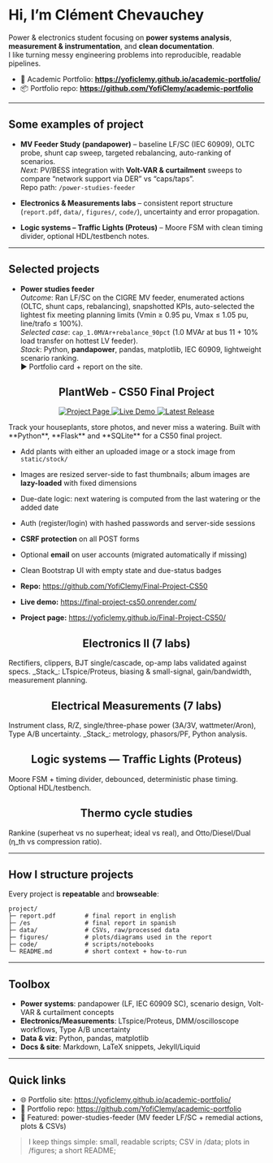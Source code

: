 # Hi, I’m Clément Chevauchey

Power & electronics student focusing on **power systems analysis**, **measurement & instrumentation**, and **clean documentation**.  
I like turning messy engineering problems into reproducible, readable pipelines.

- 🔗 Academic Portfolio: **https://yoficlemy.github.io/academic-portfolio/**
- 📦 Portfolio repo: **https://github.com/YofiClemy/academic-portfolio**

---

## Some examples of project

- **MV Feeder Study (pandapower)** – baseline LF/SC (IEC 60909), OLTC probe, shunt cap sweep, targeted rebalancing, auto-ranking of scenarios.  
  _Next_: PV/BESS integration with **Volt-VAR & curtailment** sweeps to compare “network support via DER” vs “caps/taps”.  
  Repo path: `/power-studies-feeder`

- **Electronics & Measurements labs** – consistent report structure (`report.pdf`, `data/`, `figures/`, `code/`), uncertainty and error propagation.

- **Logic systems – Traffic Lights (Proteus)** – Moore FSM with clean timing divider, optional HDL/testbench notes.

---

## Selected projects

- **Power studies feeder**  
  _Outcome_: Ran LF/SC on the CIGRE MV feeder, enumerated actions (OLTC, shunt caps, rebalancing), snapshotted KPIs, auto-selected the lightest fix meeting planning limits (Vmin ≥ 0.95 pu, Vmax ≤ 1.05 pu, line/trafo ≤ 100%).  
  _Selected case_: `cap_1.0MVAr+rebalance_90pct` (1.0 MVAr at bus 11 + 10% load transfer on hottest LV feeder).  
  _Stack_: Python, **pandapower**, pandas, matplotlib, IEC 60909, lightweight scenario ranking.  
  ▶ Portfolio card + report on the site.

<h2 align="center">PlantWeb - CS50 Final Project</h2>
<p align="center">
  <a href="https://yoficlemy.github.io/Final-Project-CS50/" target="_blank" rel="noopener noreferrer">
    <img alt="Project Page"
         src="https://img.shields.io/badge/Page-Project-1f77b4?style=flat&labelColor=555">
  </a>
  <a href="https://final-project-cs50.onrender.com/" target="_blank" rel="noopener noreferrer">
    <img alt="Live Demo"
         src="https://img.shields.io/badge/Live-Demo-f97316?style=flat&labelColor=555">
  </a>
  <a href="https://github.com/YofiClemy/Final-Project-CS50/releases/latest" target="_blank" rel="noopener noreferrer">
    <img alt="Latest Release"
         src="https://img.shields.io/github/v/release/YofiClemy/Final-Project-CS50?display_name=tag&color=10b981&label=Release&style=flat&labelColor=555">
  </a>
</p>
Track your houseplants, store photos, and never miss a watering. Built with **Python**, **Flask** and **SQLite** for a CS50 final project.

- Add plants with either an uploaded image or a stock image from `static/stock/`
- Images are resized server-side to fast thumbnails; album images are **lazy-loaded** with fixed dimensions
- Due-date logic: next watering is computed from the last watering or the added date
- Auth (register/login) with hashed passwords and server-side sessions
- **CSRF protection** on all POST forms
- Optional **email** on user accounts (migrated automatically if missing)
- Clean Bootstrap UI with empty state and due-status badges

- **Repo:** https://github.com/YofiClemy/Final-Project-CS50  
- **Live demo:** https://final-project-cs50.onrender.com/  
- **Project page:** https://yoficlemy.github.io/Final-Project-CS50/


<h2 align="center">Electronics II (7 labs)</h2>
  Rectifiers, clippers, BJT single/cascade, op-amp labs validated against specs.  
  _Stack_: LTspice/Proteus, biasing & small-signal, gain/bandwidth, measurement planning.

<h2 align="center">Electrical Measurements (7 labs)</h2>
  Instrument class, R/Z, single/three-phase power (3A/3V, wattmeter/Aron), Type A/B uncertainty.  
  _Stack_: metrology, phasors/PF, Python analysis.

<h2 align="center">Logic systems — Traffic Lights (Proteus)</h2>
  Moore FSM + timing divider, debounced, deterministic phase timing. Optional HDL/testbench.

<h2 align="center">Thermo cycle studies</h2>
  Rankine (superheat vs no superheat; ideal vs real), and Otto/Diesel/Dual (η_th vs compression ratio).

---

## How I structure projects

Every project is **repeatable** and **browseable**:

```
project/
├─ report.pdf        # final report in english
├─ /es               # final report in spanish
├─ data/             # CSVs, raw/processed data
├─ figures/          # plots/diagrams used in the report
├─ code/             # scripts/notebooks
└─ README.md         # short context + how-to-run
```


---

## Toolbox

- **Power systems**: pandapower (LF, IEC 60909 SC), scenario design, Volt-VAR & curtailment concepts  
- **Electronics/Measurements**: LTspice/Proteus, DMM/oscilloscope workflows, Type A/B uncertainty  
- **Data & viz**: Python, pandas, matplotlib  
- **Docs & site**: Markdown, LaTeX snippets, Jekyll/Liquid

---

## Quick links

- 🌐 Portfolio site: https://yoficlemy.github.io/academic-portfolio/
- 📁 Portfolio repo:  https://github.com/YofiClemy/academic-portfolio
- 📌 Featured: power-studies-feeder (MV feeder LF/SC + remedial actions, plots & CSVs)

> I keep things simple: small, readable scripts; CSV in /data; plots in /figures; a short README;
